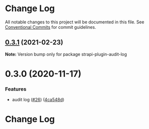 # Change Log

All notable changes to this project will be documented in this file.
See [Conventional Commits](https://conventionalcommits.org) for commit guidelines.

## [0.3.1](https://github.com/VirtusLab/strapi-molecules/compare/strapi-plugin-audit-log@0.3.0...strapi-plugin-audit-log@0.3.1) (2021-02-23)

**Note:** Version bump only for package strapi-plugin-audit-log





# 0.3.0 (2020-11-17)


### Features

* audit log ([#26](https://github.com/VirtusLab/strapi-molecules/issues/26)) ([4ca548d](https://github.com/VirtusLab/strapi-molecules/commit/4ca548d18deaa6cdea82beb077c696d6cf134562))





# Change Log
